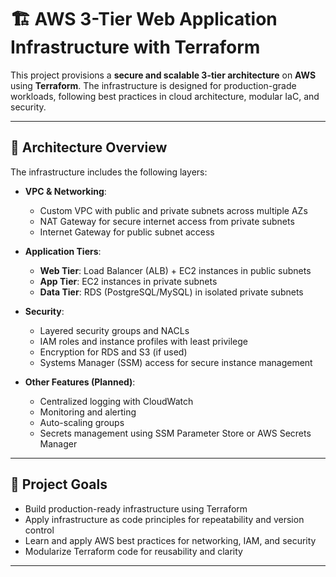 # 🏗️ AWS 3-Tier Web Application Infrastructure with Terraform

This project provisions a **secure and scalable 3-tier architecture** on **AWS** using **Terraform**. The infrastructure is designed for production-grade workloads, following best practices in cloud architecture, modular IaC, and security.

---

## 📐 Architecture Overview

The infrastructure includes the following layers:

- **VPC & Networking**:

  - Custom VPC with public and private subnets across multiple AZs
  - NAT Gateway for secure internet access from private subnets
  - Internet Gateway for public subnet access

- **Application Tiers**:

  - **Web Tier**: Load Balancer (ALB) + EC2 instances in public subnets
  - **App Tier**: EC2 instances in private subnets
  - **Data Tier**: RDS (PostgreSQL/MySQL) in isolated private subnets

- **Security**:

  - Layered security groups and NACLs
  - IAM roles and instance profiles with least privilege
  - Encryption for RDS and S3 (if used)
  - Systems Manager (SSM) access for secure instance management

- **Other Features (Planned)**:
  - Centralized logging with CloudWatch
  - Monitoring and alerting
  - Auto-scaling groups
  - Secrets management using SSM Parameter Store or AWS Secrets Manager

---

## 🚀 Project Goals

- Build production-ready infrastructure using Terraform
- Apply infrastructure as code principles for repeatability and version control
- Learn and apply AWS best practices for networking, IAM, and security
- Modularize Terraform code for reusability and clarity

---
